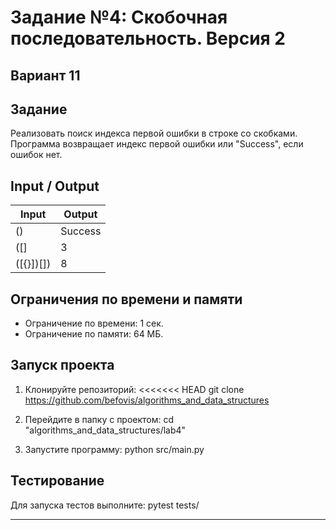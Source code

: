 # Задание №4: Скобочная последовательность. Версия 2
## Вариант 11

## Задание
Реализовать поиск индекса первой ошибки в строке со скобками. Программа возвращает индекс первой ошибки или "Success", если ошибок нет.

## Input / Output

| Input        | Output   |
|--------------|----------|
| ()           | Success  |
| ([]          | 3        |
| ([{}])[])    | 8        |

## Ограничения по времени и памяти

- Ограничение по времени: 1 сек.
- Ограничение по памяти: 64 МБ.

## Запуск проекта

1. Клонируйте репозиторий:
<<<<<<< HEAD
git clone https://github.com/befovis/algorithms_and_data_structures
2. Перейдите в папку с проектом:
cd "algorithms_and_data_structures/lab4"

3. Запустите программу:
python src/main.py

## Тестирование
Для запуска тестов выполните:
pytest tests/

---
